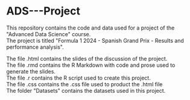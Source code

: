 # ADS---Project
This repository contains the code and data used for a project of the "Advanced Data Science" course. <br>
The project is titled "Formula 1 2024 - Spanish Grand Prix - Results and performance analysis".

The file .html contains the slides of the discussion of the project. <br>
The file .rmd contains the R Markdown with code and prose used to generate the slides. <br>
The file .r contains the R script used to create this project. <br>
The file .css contains the .css file used to product the .html file <br>
The folder "Datasets" contains the datasets used in this project. <br>

